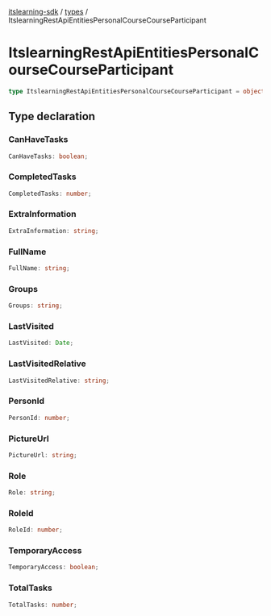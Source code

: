 [itslearning-sdk](../../modules.md) / [types](../index.md) / ItslearningRestApiEntitiesPersonalCourseCourseParticipant

# ItslearningRestApiEntitiesPersonalCourseCourseParticipant

```ts
type ItslearningRestApiEntitiesPersonalCourseCourseParticipant = object;
```

## Type declaration

### CanHaveTasks

```ts
CanHaveTasks: boolean;
```

### CompletedTasks

```ts
CompletedTasks: number;
```

### ExtraInformation

```ts
ExtraInformation: string;
```

### FullName

```ts
FullName: string;
```

### Groups

```ts
Groups: string;
```

### LastVisited

```ts
LastVisited: Date;
```

### LastVisitedRelative

```ts
LastVisitedRelative: string;
```

### PersonId

```ts
PersonId: number;
```

### PictureUrl

```ts
PictureUrl: string;
```

### Role

```ts
Role: string;
```

### RoleId

```ts
RoleId: number;
```

### TemporaryAccess

```ts
TemporaryAccess: boolean;
```

### TotalTasks

```ts
TotalTasks: number;
```
